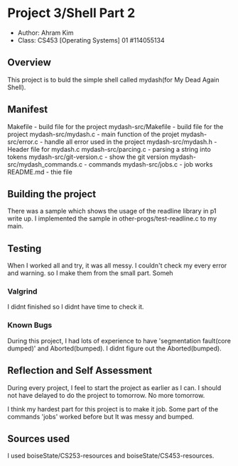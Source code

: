 # Project 3/Shell Part 2

* Author: Ahram Kim
* Class: CS453 [Operating Systems] 01 #114055134


## Overview

This project is to buld the simple shell called mydash(for My Dead Again Shell).

## Manifest

Makefile - build file for the project
mydash-src/Makefile - build file for the project
mydash-src/mydash.c - main function of the projet
mydash-src/error.c - handle all error used in the project
mydash-src/mydash.h - Header file for mydash.c
mydash-src/parcing.c - parsing a string into tokens
mydash-src/git-version.c - show the git version
mydash-src/mydash_commands.c - commands
mydash-src/jobs.c - job works
README.md - thie file

## Building the project

There was a sample which shows the usage of the readline library in p1 write up. 
I implemented the sample in other-progs/test-readline.c to my main. 

## Testing

When I worked all and try, it was all messy. I couldn't check my every error and warning. so I make them from the small part. Someh

### Valgrind

I didnt finished so I didnt have time to check it. 

### Known Bugs

During this project, I had lots of experience to have 'segmentation fault(core dumped)' and Aborted(bumped). I didnt figure out the Aborted(bumped).

## Reflection and Self Assessment

During every project, I feel to start the project as earlier as I can. I should not have delayed to do the project to tomorrow. No more tomorrow. 

I think my hardest part for this project is to make it job. Some part of the commands 'jobs' worked before but It was messy and bumped. 


## Sources used

I used boiseState/CS253-resources and boiseState/CS453-resources.

